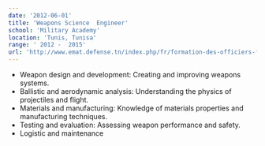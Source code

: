 ```yaml
---
date: '2012-06-01'
title: 'Weapons Science  Engineer'
school: 'Military Academy'
location: 'Tunis, Tunisa'
range: ' 2012 -  2015'
url: 'http://www.emat.defense.tn/index.php/fr/formation-des-officiers-fr/presentation-am-fr'
---
```


- Weapon design and development: Creating and improving weapons systems.
- Ballistic and aerodynamic analysis: Understanding the physics of projectiles and flight.
- Materials and manufacturing: Knowledge of materials properties and manufacturing techniques.
- Testing and evaluation: Assessing weapon performance and safety.
- Logistic and maintenance
